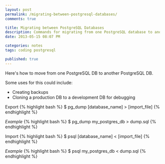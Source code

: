 ```yaml
---
layout: post
permalink: /migrating-between-postgresql-databases/
comments: true

title: Migrating between PostgreSQL Databases
description: Commands for migrating from one PostgreSQL database to another
date: 2013-05-15 08:07 PM

categories: notes
tags: coding postgresql

published: true
---
```


Here's how to move from one PostgreSQL DB to another PostgreSQL DB.

Some uses for this could include:

- Creating backups
- Cloning a production DB to a development DB for debugging

Export
{% highlight bash %}
$ pg_dump [database_name] > [import_file]
{% endhighlight %}

_Example_
{% highlight bash %}
$ pg_dump my_postgres_db > dump.sql
{% endhighlight %}

Import
{% highlight bash %}
$ psql [database_name] < [import_file]
{% endhighlight %}

_Example_
{% highlight bash %}
$ psql my_postgres_db < dump.sql
{% endhighlight %}